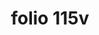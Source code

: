 ---
layout: edition
title: folio 115v
manuscript: Florence, Biblioteca Marucelliana, Carte Rajna XIX.15
sigla: R
iip: r115v.tif
milestone: 230
---